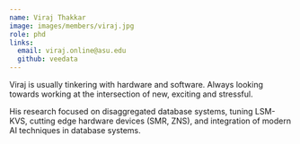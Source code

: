 ```yaml
---
name: Viraj Thakkar
image: images/members/viraj.jpg
role: phd
links:
  email: viraj.online@asu.edu
  github: veedata
---
```


Viraj is usually tinkering with hardware and software. Always looking towards working at the intersection of new, exciting and stressful. 

His research focused on disaggregated database systems, tuning LSM-KVS, cutting edge hardware devices (SMR, ZNS), and integration of modern AI techniques in database systems. 